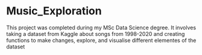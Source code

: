# Music_Exploration
This project was completed during my MSc Data Science degree. It involves taking a dataset from Kaggle about songs from 1998-2020 and creating functions to make changes, explore, and visualise different elementes of the dataset
